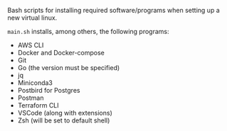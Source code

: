 Bash scripts for installing required software/programs when setting up a new virtual linux.

`main.sh` installs, among others, the following programs:
- AWS CLI
- Docker and Docker-compose
- Git
- Go (the version must be specified)
- jq
- Miniconda3
- Postbird for Postgres
- Postman
- Terraform CLI
- VSCode (along with extensions) 
- Zsh (will be set to default shell)
